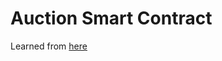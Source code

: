 <h1>Auction Smart Contract</h1>

Learned from <a href="https://www.youtube.com/watch?v=PaD-YfzP5WI">here</a>